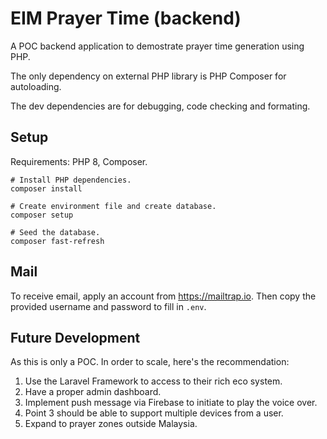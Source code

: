 # EIM Prayer Time (backend)

A POC backend application to demostrate prayer time generation using PHP.

The only dependency on external PHP library is PHP Composer for autoloading.

The dev dependencies are for debugging, code checking and formating.

## Setup

Requirements: PHP 8, Composer.

```shell
# Install PHP dependencies.
composer install

# Create environment file and create database.
composer setup

# Seed the database.
composer fast-refresh
```

## Mail

To receive email, apply an account from https://mailtrap.io. Then copy the
provided username and password to fill in `.env`.

## Future Development

As this is only a POC. In order to scale, here's the recommendation:

1. Use the Laravel Framework to access to their rich eco system.
2. Have a proper admin dashboard.
3. Implement push message via Firebase to initiate to play the voice over.
4. Point 3 should be able to support multiple devices from a user.
5. Expand to prayer zones outside Malaysia.
